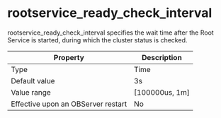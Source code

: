 rootservice_ready_check_interval
=====================================================

rootservice_ready_check_interval specifies the wait time after the Root Service is started, during which the cluster status is checked.


| **Property** | **Description** |
|------------------|------------------|
| Type | Time |
| Default value | 3s |
| Value range | \[100000us, 1m\] |
| Effective upon an OBServer restart | No |



